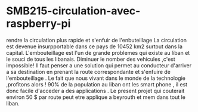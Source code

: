 # SMB215-circulation-avec-raspberry-pi
rendre la circulation plus rapide et s'enfuir de l'enbuteillage
La circulation est devenue insurpportable dans ce pays de 10452 km2 surtout dans la capital.
L'embouteillage est l'un de grande problemes qui existe au liban et le souci de tous les libanais.
Diminuer le nomber des vehicules ,c'est impossible!
Il faut penser a une solution qui permet au conducteur d'arriver a sa destination en prenant la route correspondante et s'enfuire de l'embouteillage .
Le fait que nous vivant dans le monde de la technologie ,profitons
alors ! 90% de la population au liban ont les smart phone , il est donc  facile d'acceder a des applications .
Le present projet qui couterait environ 50 $ par route peut etre applique a beyrouth et mem dans tout le liban.
